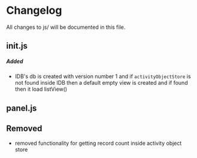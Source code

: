 # Changelog
All changes to js/  will be documented in this file.
## init.js
##### Added
-  IDB's db is created with version number 1 and if ```activityObjectStore``` is not found inside IDB then a default empty view is created and if found then it load listView()  

## panel.js
## Removed
- removed functionality for getting record count inside activity object store



